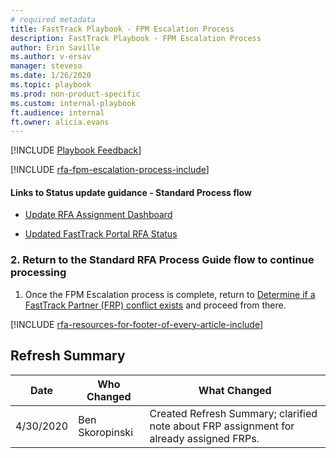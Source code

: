 ```yaml
---
# required metadata
title: FastTrack Playbook - FPM Escalation Process  
description: FastTrack Playbook - FPM Escalation Process
author: Erin Saville
ms.author: v-ersav
manager: steveso
ms.date: 1/26/2020
ms.topic: playbook  
ms.prod: non-product-specific  
ms.custom: internal-playbook  
ft.audience: internal
ft.owner: alicia.evans
---
```

[!INCLUDE [Playbook Feedback](./includes/questions-feedback.md)]  

[!INCLUDE [rfa-fpm-escalation-process-include](includes/rfa-fpm-escalation-process-include.md)]

#### Links to Status update guidance - Standard Process flow

- [Update RFA Assignment Dashboard](rfa-process-guide.md#iv-update-rfa-assignment-dashboard)

- [Updated FastTrack Portal RFA Status](rfa-process-guide.md#v-update-fasttrack-portal-rfa-status)

### 2. Return to the Standard RFA Process Guide flow to continue processing

1. Once the FPM Escalation process is complete, return to [Determine if a FastTrack Partner (FRP) conflict exists](rfa-process-guide.md#3-determine-if-a-fasttrack-ready-partner-frp-conflict-exists) and proceed from there.

[!INCLUDE [rfa-resources-for-footer-of-every-article-include](includes/rfa-resources-for-footer-of-every-article-include.md)]

## Refresh Summary

| Date       | Who Changed       | What Changed                                                                              |
| ---------- | ----------------- | ----------------------------------------------------------------------------------------- |
| 4/30/2020  | Ben Skoropinski   | Created Refresh Summary; clarified note about FRP assignment for already assigned FRPs.   |
